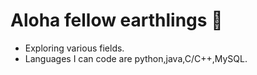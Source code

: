 # Aloha fellow earthlings 🤙
- Exploring various fields.
- Languages I can code are python,java,C/C++,MySQL.
